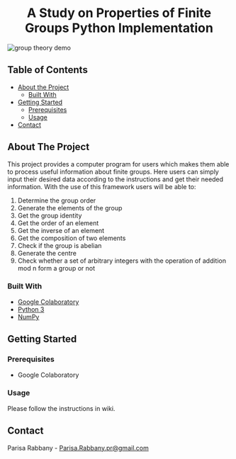 
# <center> A Study on Properties of Finite Groups Python Implementation </center>

![group theory demo](gifs/readme_GIF.gif)

## Table of Contents

* [About the Project](#about-the-project)
  * [Built With](#built-with)
* [Getting Started](#getting-started)
  * [Prerequisites](#prerequisites)
  * [Usage](#usage)
* [Contact](#contact)

<!-- ABOUT THE PROJECT -->
## About The Project
This project provides a computer program for users which makes them able to process useful information about finite groups. Here users can simply input their desired data according to the instructions and get their needed information. With the use of this framework users will be able to:
1. Determine the group order
2. Generate the elements of the group
3. Get the group identity
4. Get the order of an element
5. Get the inverse of an element
6. Get the composition of two elements
7. Check if the group is abelian
8. Generate the centre
9. Check whether a set of arbitrary integers with the operation of addition mod n form a group or not

### Built With
* [Google Colaboratory](https://colab.research.google.com/)
* [Python 3](https://www.python.org/)
* [NumPy](https://numpy.org/)


<!-- GETTING STARTED -->
## Getting Started

### Prerequisites
 - Google Colaboratory

### Usage
Please follow the instructions in wiki.



<!-- CONTACT -->
## Contact

Parisa Rabbany - Parisa.Rabbany.pr@gmail.com



